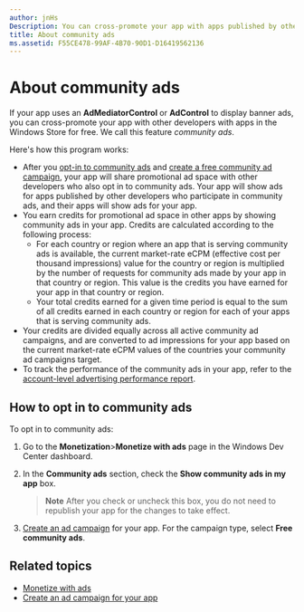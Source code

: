 ```yaml
---
author: jnHs
Description: You can cross-promote your app with apps published by other developers. We call this feature community ads.
title: About community ads
ms.assetid: F55CE478-99AF-4B70-90D1-D16419562136
---
```


# About community ads

If your app uses an **AdMediatorControl** or **AdControl** to display banner ads, you can cross-promote your app with other developers with apps in the Windows Store for free. We call this feature *community ads*.  

Here's how this program works:

* After you [opt-in to community ads](#how-to-opt-in-to-community-ads) and [create a free community ad campaign](create-an-ad-campaign-for-your-app.md), your app will share promotional ad space with other developers who also opt in to community ads. Your app will show ads for apps published by other developers who participate in community ads, and their apps will show ads for your app.
* You earn credits for promotional ad space in other apps by showing community ads in your app. Credits are calculated according to the following process:
  * For each country or region where an app that is serving community ads is available, the current market-rate eCPM (effective cost per thousand impressions) value for the country or region is multiplied by the number of requests for community ads made by your app in that country or region. This value is the credits you have earned for your app in that country or region.
  * Your total credits earned for a given time period is equal to the sum of all credits earned in each country or region for each of your apps that is serving community ads.
* Your credits are divided equally across all active community ad campaigns, and are converted to ad impressions for your app based on the current market-rate eCPM values of the countries your community ad campaigns target.
* To track the performance of the community ads in your app, refer to the [account-level advertising performance report](advertising-performance-report.md#account-level-advertising-performance-report).

## How to opt in to community ads

To opt in to community ads:

1. Go to the **Monetization**&gt;**Monetize with ads** page in the Windows Dev Center dashboard.
2. In the **Community ads** section, check the **Show community ads in my app** box.
   > **Note**  After you check or uncheck this box, you do not need to republish your app for the changes to take effect.

3. [Create an ad campaign](create-an-ad-campaign-for-your-app.md) for your app. For the campaign type, select **Free community ads**.


## Related topics

* [Monetize with ads](monetize-with-ads.md)
* [Create an ad campaign for your app](create-an-ad-campaign-for-your-app.md)


<!--HONumber=Jun16_HO2-->


